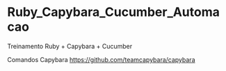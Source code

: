 # Ruby_Capybara_Cucumber_Automacao
Treinamento Ruby + Capybara + Cucumber

Comandos Capybara
https://github.com/teamcapybara/capybara
